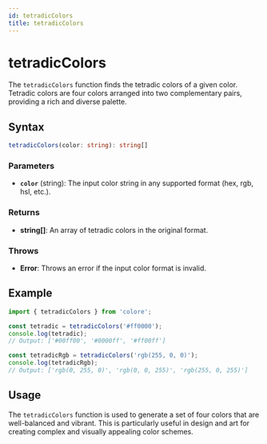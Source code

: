 ```yaml
---
id: tetradicColors
title: tetradicColors
---
```


# tetradicColors

The `tetradicColors` function finds the tetradic colors of a given color. Tetradic colors are four colors arranged into two complementary pairs, providing a rich and diverse palette.

## Syntax

```typescript
tetradicColors(color: string): string[]
```

### Parameters

- **`color`** (string): The input color string in any supported format (hex, rgb, hsl, etc.).

### Returns

- **string[]**: An array of tetradic colors in the original format.

### Throws

- **Error**: Throws an error if the input color format is invalid.

## Example

```typescript
import { tetradicColors } from 'colore';

const tetradic = tetradicColors('#ff0000');
console.log(tetradic);
// Output: ['#00ff00', '#0000ff', '#ff00ff']

const tetradicRgb = tetradicColors('rgb(255, 0, 0)');
console.log(tetradicRgb);
// Output: ['rgb(0, 255, 0)', 'rgb(0, 0, 255)', 'rgb(255, 0, 255)']
```

## Usage

The `tetradicColors` function is used to generate a set of four colors that are well-balanced and vibrant. This is particularly useful in design and art for creating complex and visually appealing color schemes.
